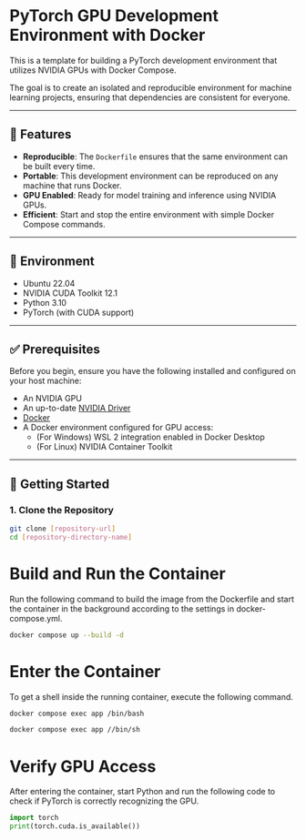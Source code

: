 # PyTorch GPU Development Environment with Docker

This is a template for building a PyTorch development environment that utilizes NVIDIA GPUs with Docker Compose.

The goal is to create an isolated and reproducible environment for machine learning projects, ensuring that dependencies are consistent for everyone.

---

## 🎯 Features

- **Reproducible**: The `Dockerfile` ensures that the same environment can be built every time.
- **Portable**: This development environment can be reproduced on any machine that runs Docker.
- **GPU Enabled**: Ready for model training and inference using NVIDIA GPUs.
- **Efficient**: Start and stop the entire environment with simple Docker Compose commands.

---

## 🔧 Environment

- Ubuntu 22.04
- NVIDIA CUDA Toolkit 12.1
- Python 3.10
- PyTorch (with CUDA support)

---

## ✅ Prerequisites

Before you begin, ensure you have the following installed and configured on your host machine:

- An NVIDIA GPU
- An up-to-date [NVIDIA Driver](https://www.nvidia.com/Download/index.aspx)
- [Docker](https://www.docker.com/products/docker-desktop/)
- A Docker environment configured for GPU access:
  - (For Windows) WSL 2 integration enabled in Docker Desktop
  - (For Linux) NVIDIA Container Toolkit

---

## 🚀 Getting Started

### 1. Clone the Repository

```bash
git clone [repository-url]
cd [repository-directory-name]
```

# Build and Run the Container
Run the following command to build the image from the Dockerfile and start the container in the background according to the settings in docker-compose.yml.
```bash
docker compose up --build -d
```

# Enter the Container
To get a shell inside the running container, execute the following command.
```bash
docker compose exec app /bin/bash
```
```bash
docker compose exec app //bin/sh
```

# Verify GPU Access
After entering the container, start Python and run the following code to check if PyTorch is correctly recognizing the GPU.
```python
import torch
print(torch.cuda.is_available())
```